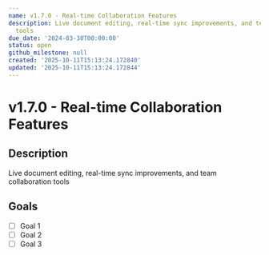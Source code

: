 ```yaml
---
name: v1.7.0 - Real-time Collaboration Features
description: Live document editing, real-time sync improvements, and team collaboration
  tools
due_date: '2024-03-30T00:00:00'
status: open
github_milestone: null
created: '2025-10-11T15:13:24.172840'
updated: '2025-10-11T15:13:24.172844'
---
```


# v1.7.0 - Real-time Collaboration Features

## Description

Live document editing, real-time sync improvements, and team collaboration tools

## Goals

- [ ] Goal 1
- [ ] Goal 2
- [ ] Goal 3
